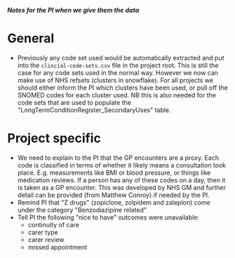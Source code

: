 **_Notes for the PI when we give them the data_**

# General

- Previously any code set used would be automatically extracted and put into the `clincial-code-sets.csv` file in the project root. This is still the case for any code sets used in the normal way. However we now can make use of NHS refsets (clusters in snowflake). For all projects we should either inform the PI which clusters have been used, or pull off the SNOMED codes for each cluster used. NB this is also needed for the code sets that are used to populate the "LongTermConditionRegister_SecondaryUses" table.

# Project specific

- We need to explain to the PI that the GP encounters are a proxy. Each code is classified in terms of whether it likely means a consultation took place. E.g. measurements like BMI or blood pressure, or things like medication reviews. If a person has any of these codes on a day, then it is taken as a GP encounter. This was developed by NHS GM and further detail can be provided (from Matthew Conroy) if needed by the PI.
- Remind PI that "Z drugs" (zopiclone, zolpidem and zaleplon) come under the category "Benzodiazipine related"
- Tell PI the following "nice to have" outcomes were unavailable:
  - continuity of care
  - carer type
  - carer review
  - missed appointment
